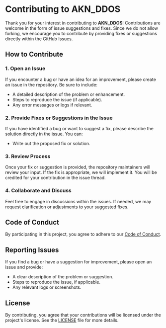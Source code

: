 # Contributing to AKN_DDOS

Thank you for your interest in contributing to **AKN_DDOS**! Contributions are welcome in the form of issue suggestions and fixes. Since we do not allow forking, we encourage you to contribute by providing fixes or suggestions directly within the GitHub Issues.

## How to Contribute

### 1. Open an Issue
If you encounter a bug or have an idea for an improvement, please create an issue in the repository. Be sure to include:
- A detailed description of the problem or enhancement.
- Steps to reproduce the issue (if applicable).
- Any error messages or logs if relevant.

### 2. Provide Fixes or Suggestions in the Issue
If you have identified a bug or want to suggest a fix, please describe the solution directly in the issue. You can:
- Write out the proposed fix or solution.

### 3. Review Process
Once your fix or suggestion is provided, the repository maintainers will review your input. If the fix is appropriate, we will implement it. You will be credited for your contribution in the issue thread.

### 4. Collaborate and Discuss
Feel free to engage in discussions within the issues. If needed, we may request clarification or adjustments to your suggested fixes.

## Code of Conduct
By participating in this project, you agree to adhere to our [Code of Conduct](CODE_OF_CONDUCT.md).

## Reporting Issues
If you find a bug or have a suggestion for improvement, please open an issue and provide:
- A clear description of the problem or suggestion.
- Steps to reproduce the issue, if applicable.
- Any relevant logs or screenshots.

## License
By contributing, you agree that your contributions will be licensed under the project's license. See the [LICENSE](LICENSE.TXT) file for more details.
